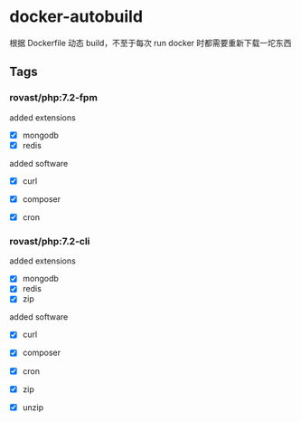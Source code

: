 # docker-autobuild
根据 Dockerfile 动态 build，不至于每次 run docker 时都需要重新下载一坨东西


## Tags

### rovast/php:7.2-fpm

added extensions
- [x] mongodb
- [x] redis

added software
- [x] curl
- [x] composer
- [x] cron


### rovast/php:7.2-cli

added extensions
- [x] mongodb
- [x] redis
- [x] zip

added software
- [x] curl
- [x] composer
- [x] cron
- [x] zip
- [x] unzip

